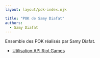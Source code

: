 ```yaml
---
layout: layout/pok-index.njk

title: "POK de Samy Diafat"
authors:
  - Samy Diafat
---
```


Ensemble des POK réalisés par Samy Diafat.

* [Utilisation API Riot Games](./temps-1)
